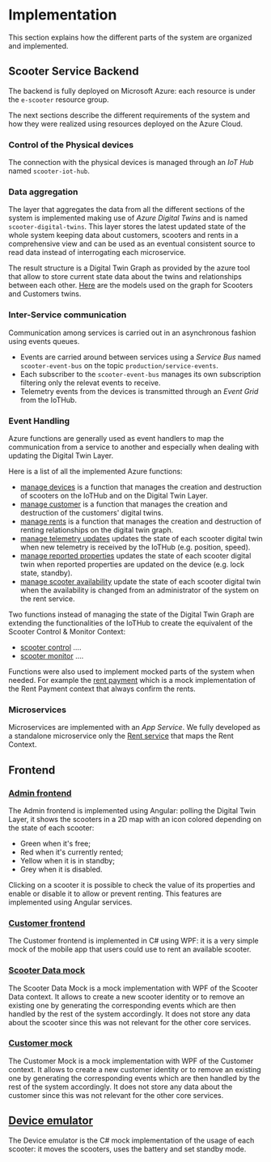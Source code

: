 # Implementation

This section explains how the different parts of the system are organized and implemented.

## Scooter Service Backend

The backend is fully deployed on Microsoft Azure: each resource is under the `e-scooter` resource group.

The next sections describe the different requirements of the system and how they were realized using resources deployed on the Azure Cloud.

### Control of the Physical devices
The connection with the physical devices is managed through an *IoT Hub* named `scooter-iot-hub`.
<!-- add something about the emulator? -->

### Data aggregation
The layer that aggregates the data from all the different sections of the system is implemented making use of *Azure Digital Twins* and is named `scooter-digital-twins`. This layer stores the latest updated state of the whole system keeping data about customers, scooters and rents in a comprehensive view and can be used as an eventual consistent source to read data instead of interrogating each microservice.

The result structure is a Digital Twin Graph as provided by the azure tool that allow to store current state data about the twins and relationships between each other. [Here](digital-twins-models.md) are the models used on the graph for Scooters and Customers twins.

### Inter-Service communication
Communication among services is carried out in an asynchronous fashion using events queues.

- Events are carried around between services using a *Service Bus* named `scooter-event-bus` on the topic `production/service-events`. 
- Each subscriber to the `scooter-event-bus` manages its own subscription filtering only the relevat events to receive.
- Telemetry events from the devices is transmitted through an *Event Grid* from the IoTHub.

### Event Handling
Azure functions are generally used as event handlers to map the communication from a service to another and especially when dealing with updating the Digital Twin Layer.

Here is a list of all the implemented Azure functions:

- [manage devices](https://github.com/e-scooter-2077/scooter-physical-control.manage-devices) is a function that manages the creation and destruction of scooters on the IoTHub and on the Digital Twin Layer.
- [manage customer](https://github.com/e-scooter-2077/customer.manage-customers) is a function that manages the creation and destruction of the customers' digital twins.
- [manage rents](https://github.com/e-scooter-2077/rent.manage-rents) is a function that manages the creation and destruction of renting relationships on the digital twin graph.
- [manage telemetry updates](https://github.com/e-scooter-2077/scooter-monitor.manage-telemetry-updates) updates the state of each scooter digital twin when new telemetry is received by the IoTHub (e.g. position, speed).
- [manage reported properties](https://github.com/e-scooter-2077/scooter-monitor.manage-reported-properties) updates the state of each scooter digital twin when reported properties are updated on the device (e.g. lock state, standby).
- [manage scooter availability](https://github.com/e-scooter-2077/rent.manage-scooter-availability) update the state of each scooter digital twin when the availability is changed from an administrator of the system on the rent service.

Two functions instead of managing the state of the Digital Twin Graph are extending the functionalities of the IoTHub to create the equivalent of the Scooter Control & Monitor Context: 
- [scooter control](https://github.com/e-scooter-2077/scooter-control) ....<!-- add here description of what it does-->
- [scooter monitor](https://github.com/e-scooter-2077/scooter-monitor) ....<!-- add here description of what it does-->

Functions were also used to implement mocked parts of the system when needed. For example the [rent payment](https://github.com/e-scooter-2077/rent-payment.mock) which is a mock implementation of the Rent Payment context that always confirm the rents.

### Microservices
Microservices are implemented with an *App Service*. We fully developed as a standalone microservice only the [Rent service](https://github.com/e-scooter-2077/rent-service) that maps the Rent Context.
<!--add something here to explain how the rent service is implemented maybe-->


## Frontend

### [Admin frontend](https://github.com/e-scooter-2077/admin-frontend)

The Admin frontend is implemented using Angular: polling the Digital Twin Layer, it shows the scooters in a 2D map with an icon colored depending on the state of each scooter:

- Green when it's free;
- Red when it's currently rented;
- Yellow when it is in standby;
- Grey when it is disabled.
  
Clicking on a scooter it is possible to check the value of its properties and enable or disable it to allow or prevent renting.
This features are implemented using Angular services.

### [Customer frontend](https://github.com/e-scooter-2077/customer-frontend)

The Customer frontend is implemented in C# using WPF: it is a very simple mock of the mobile app that users could use to rent an available scooter. 

### [Scooter Data mock](https://github.com/e-scooter-2077/scooter-data.mock)

The Scooter Data Mock is a mock implementation with WPF of the Scooter Data context. It allows to create a new scooter identity or to remove an existing one by generating the corresponding events which are then handled by the rest of the system accordingly. It does not store any data about the scooter since this was not relevant for the other core services.

### [Customer mock](https://github.com/e-scooter-2077/customer.mock)
The Customer Mock is a mock implementation with WPF of the Customer context. It allows to create a new customer identity or to remove an existing one by generating the corresponding events which are then handled by the rest of the system accordingly. It does not store any data about the customer since this was not relevant for the other core services.

## [Device emulator](https://github.com/e-scooter-2077/device-emulator)

The Device emulator is the C# mock implementation of the usage of each scooter: it moves the scooters, uses the battery and set standby mode.
